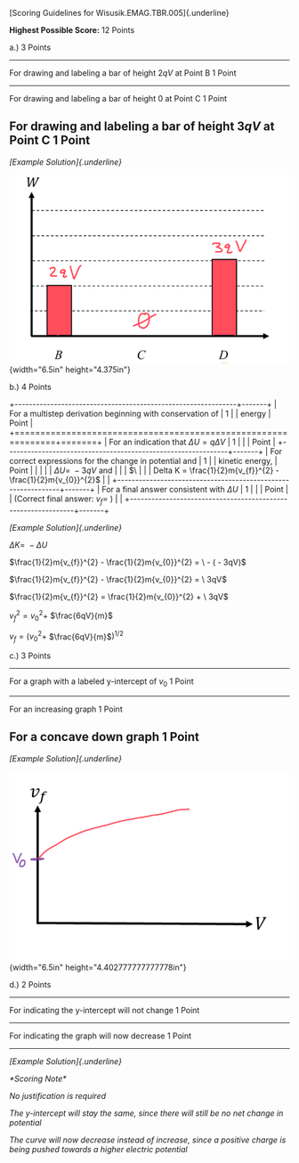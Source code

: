 [Scoring Guidelines for Wisusik.EMAG.TBR.005]{.underline}

**Highest Possible Score:** 12 Points

a.) 3 Points

  -----------------------------------------------------------------------
  For drawing and labeling a bar of height $2qV$ at Point B      1 Point
  -------------------------------------------------------------- --------
  For drawing and labeling a bar of height $0$ at Point C        1 Point

  For drawing and labeling a bar of height $3qV$ at Point C      1 Point
  -----------------------------------------------------------------------

*[Example Solution]{.underline}*

![](media/image1.png){width="6.5in"
height="4.375in"}

b.) 4 Points

+--------------------------------------------------------------+-------+
| For a multistep derivation beginning with conservation of    | 1     |
| energy                                                       | Point |
+==============================================================+=======+
| For an indication that $\Delta U = q\Delta V$                | 1     |
|                                                              | Point |
+--------------------------------------------------------------+-------+
| For correct expressions for the change in potential and      | 1     |
| kinetic energy,                                              | Point |
|                                                              |       |
| $\Delta U = \  - 3qV$ and                                    |       |
| $\                                                           |       |
| Delta K = \frac{1}{2}m{v_{f}}^{2} - \frac{1}{2}m{v_{0}}^{2}$ |       |
+--------------------------------------------------------------+-------+
| For a final answer consistent with $\Delta U$                | 1     |
|                                                              | Point |
| (Correct final answer: $v_{f} =$ )                           |       |
+--------------------------------------------------------------+-------+

*[Example Solution]{.underline}*

$\Delta K = \  - \Delta U$

$\frac{1}{2}m{v_{f}}^{2} - \frac{1}{2}m{v_{0}}^{2} = \  - ( - 3qV)$

$\frac{1}{2}m{v_{f}}^{2} - \frac{1}{2}m{v_{0}}^{2} = \ 3qV$

$\frac{1}{2}m{v_{f}}^{2} = \frac{1}{2}m{v_{0}}^{2} + \ 3qV$

${v_{f}}^{2} = {v_{0}}^{2} +$ $\frac{6qV}{m}$

${v_{f}}^{} = ({v_{0}}^{2} +$ $\frac{6qV}{m}$$)^{1/2}$

c.) 3 Points

  -----------------------------------------------------------------------
  For a graph with a labeled y-intercept of $v_{0}$              1 Point
  -------------------------------------------------------------- --------
  For an increasing graph                                        1 Point

  For a concave down graph                                       1 Point
  -----------------------------------------------------------------------

*[Example Solution]{.underline}*

![](media/image2.png){width="6.5in"
height="4.402777777777778in"}

d.) 2 Points

  -----------------------------------------------------------------------
  For indicating the y-intercept will not change                 1 Point
  -------------------------------------------------------------- --------
  For indicating the graph will now decrease                     1 Point

  -----------------------------------------------------------------------

*[Example Solution]{.underline}*

*\*Scoring Note\**

*No justification is required*

*The y-intercept will stay the same, since there will still be no net
change in potential*

*The curve will now decrease instead of increase, since a positive
charge is being pushed towards a higher electric potential*
